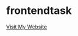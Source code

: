 # frontendtask
<a href="https://frontendtask-ashy.vercel.app/" target="_blank">Visit My Website</a>
